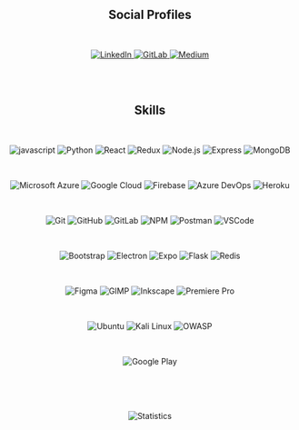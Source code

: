 <h2 align="center">Social Profiles</h2>
<br>
<p align="center">
<a href="https://linkedin.com/in/jagannathbhatjb" target="_blank">
<img src="https://img.shields.io/badge/linkedin-0A66C2.svg?style=for-the-badge&logo=linkedin" alt="LinkedIn">
</a>
<a href="https://gitlab.com/jagannathbhat" target="_blank">
<img src="https://img.shields.io/badge/gitlab-FCA121.svg?style=for-the-badge&logo=gitlab&logoColor=white" alt="GitLab">
</a>
<a href="https://medium.com/@jagannathbhat" target="_blank">
<img src="https://img.shields.io/badge/medium-000000.svg?style=for-the-badge&logo=medium" alt="Medium">
</a>
</p>
<br><br>

<h2 align="center">Skills</h2>
<br>
<p align="center">
<img src="https://img.shields.io/badge/javascript-F7DF1E.svg?style=for-the-badge&logo=javascript&logoColor=black" alt="javascript">
<img src="https://img.shields.io/badge/python-3776AB.svg?style=for-the-badge&logo=python&logoColor=white" alt="Python">
<img src="https://img.shields.io/badge/react-61DAFB.svg?style=for-the-badge&logo=react&logoColor=black" alt="React">
<img src="https://img.shields.io/badge/redux-764ABC.svg?style=for-the-badge&logo=redux&logoColor=white" alt="Redux">
<img src="https://img.shields.io/badge/nodejs-339933.svg?style=for-the-badge&logo=node-dot-js&logoColor=white" alt="Node.js">
<img src="https://img.shields.io/badge/express-000000.svg?style=for-the-badge&logo=express&logoColor=white" alt="Express">
<img src="https://img.shields.io/badge/mongodb-47A248.svg?style=for-the-badge&logo=mongodb&logoColor=white" alt="MongoDB">
</p>
<br>
<p align="center">
<img src="https://img.shields.io/badge/microsoft_azure-0078D4.svg?style=for-the-badge&logo=microsoft-azure&logoColor=white" alt="Microsoft Azure">
<img src="https://img.shields.io/badge/google_cloud-4285F4.svg?style=for-the-badge&logo=google-cloud&logoColor=white" alt="Google Cloud">
<img src="https://img.shields.io/badge/firebase-FFCA28.svg?style=for-the-badge&logo=firebase&logoColor=black" alt="Firebase">
<img src="https://img.shields.io/badge/azure_devops-0078D7.svg?style=for-the-badge&logo=azure-devops&logoColor=white" alt="Azure DevOps">
<img src="https://img.shields.io/badge/heroku-430098.svg?style=for-the-badge&logo=heroku&logoColor=white" alt="Heroku">
</p>
<br>
<p align="center">
<img src="https://img.shields.io/badge/git-F05032.svg?style=for-the-badge&logo=git&logoColor=white" alt="Git">
<img src="https://img.shields.io/badge/github-181717.svg?style=for-the-badge&logo=github&logoColor=white" alt="GitHub">
<img src="https://img.shields.io/badge/gitlab-FCA121.svg?style=for-the-badge&logo=gitlab&logoColor=white" alt="GitLab">
<img src="https://img.shields.io/badge/npm-CB3837.svg?style=for-the-badge&logo=npm&logoColor=white" alt="NPM">
<img src="https://img.shields.io/badge/postman-FF6C37.svg?style=for-the-badge&logo=postman&logoColor=white" alt="Postman">
<img src="https://img.shields.io/badge/vscode-007ACC.svg?style=for-the-badge&logo=visual-studio-code" alt="VSCode">
</p>
<br>
<p align="center">
<img src="https://img.shields.io/badge/bootstrap-7952B3.svg?style=for-the-badge&logo=bootstrap&logoColor=white" alt="Bootstrap">
<img src="https://img.shields.io/badge/electron-0DBD8B.svg?style=for-the-badge&logo=electron&logoColor=white" alt="Electron">
<img src="https://img.shields.io/badge/expo-000020.svg?style=for-the-badge&logo=expo&logoColor=white" alt="Expo">
<img src="https://img.shields.io/badge/flask-000000.svg?style=for-the-badge&logo=flask&logoColor=white" alt="Flask">
<img src="https://img.shields.io/badge/redis-DC382D.svg?style=for-the-badge&logo=redis&logoColor=white" alt="Redis">
</p>
<br>
<p align="center">
<img src="https://img.shields.io/badge/figma-F24E1E.svg?style=for-the-badge&logo=figma&logoColor=white" alt="Figma">
<img src="https://img.shields.io/badge/gimp-5C5543.svg?style=for-the-badge&logo=gimp&logoColor=white" alt="GIMP">
<img src="https://img.shields.io/badge/inkscape-000000.svg?style=for-the-badge&logo=inkscape&logoColor=white" alt="Inkscape">
<img src="https://img.shields.io/badge/premiere_pro-9999FF.svg?style=for-the-badge&logo=adobe-premiere-pro&logoColor=white" alt="Premiere Pro">
</p>
<br>
<p align="center">
<img src="https://img.shields.io/badge/ubuntu-E95420.svg?style=for-the-badge&logo=ubuntu&logoColor=white" alt="Ubuntu">
<img src="https://img.shields.io/badge/kali_linux-557C94.svg?style=for-the-badge&logo=kali-linux&logoColor=white" alt="Kali Linux">
<img src="https://img.shields.io/badge/owasp-000000.svg?style=for-the-badge&logo=owasp&logoColor=white" alt="OWASP">
</p>
<br>
<p align="center">
<img src="https://img.shields.io/badge/google_play-414141.svg?style=for-the-badge&logo=google-play&logoColor=white" alt="Google Play">
</p>
<br><br><br>

<p align="center">
<img align="center" src="https://github-readme-stats.vercel.app/api?username=jagannathbhat&show_icons=true&title_color=fff&icon_color=79ff97&text_color=9f9f9f&bg_color=151515" alt="Statistics"/>
</p><br>
